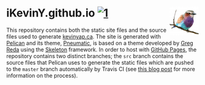 # iKevinY.github.io [![1]][2] <img align="right" width=76 src="content/extra/readme-avatar.png?raw=true"/>

This repository contains both the static site files and the source files used to generate [kevinyap.ca](http://kevinyap.ca). The site is generated with [Pelican](http://getpelican.com) and its theme, [Pneumatic](https://github.com/iKevinY/pneumatic), is based on a theme developed by [Greg Reda](http://www.gregreda.com) using the [Skeleton](http://www.getskeleton.com) framework. In order to host with [GitHub Pages](http://pages.github.com), the repository contains two distinct branches; the `src` branch contains the source files that Pelican uses to generate the static files which are pushed to the `master` branch automatically by Travis CI (see [this blog post](http://kevinyap.ca/2014/06/deploying-pelican-sites-using-travis-ci/) for more information on the process).

[1]: http://img.shields.io/travis/iKevinY/iKevinY.github.io/src.svg?style=flat "Build Status"
[2]: https://travis-ci.org/iKevinY/iKevinY.github.io
